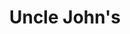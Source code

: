 ---
title: "Uncle John's"
url: /quezon-city/uncle-johns-mother-ignacia-avenue-2/
shop: convenience
---